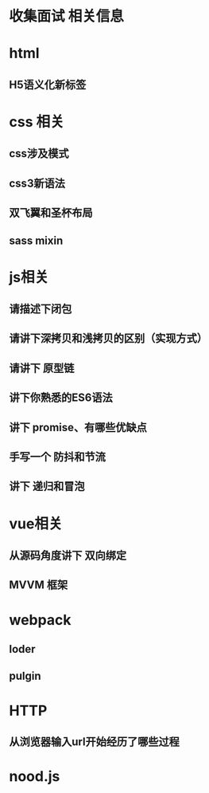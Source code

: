 # 收集面试 相关信息

# html

## H5语义化新标签

## 


# css 相关

## css涉及模式

## css3新语法

## 双飞翼和圣杯布局

## sass mixin

# js相关

## 请描述下闭包


## 请讲下深拷贝和浅拷贝的区别（实现方式）

## 请讲下 原型链

## 讲下你熟悉的ES6语法

## 讲下 promise、有哪些优缺点

## 手写一个 防抖和节流

## 讲下 递归和冒泡

# vue相关

## 从源码角度讲下 双向绑定

## MVVM 框架

# webpack

## loder

## pulgin

# HTTP

## 从浏览器输入url开始经历了哪些过程

# nood.js